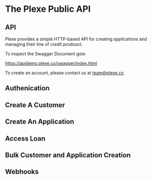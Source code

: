 # The Plexe Public API

## API 

Plexe provides a simple HTTP-based API for creating applications and managing their line of credit prodouct.

To inspect the Swagger Document goto

https://apidemo.plexe.co/swagger/index.html

To create an account, please contact us at team@plexe.co


## Authenication

## Create A Customer

## Create An Application

## Access Loan

## Bulk Customer and Application Creation

## Webhooks

